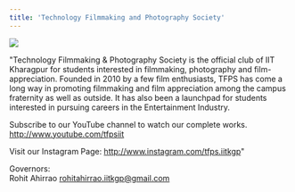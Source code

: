 ```yaml
---
title: 'Technology Filmmaking and Photography Society'
---
```


![](https://drive.google.com/uc?id=19AC9dfvjGu4ymKlbTBlDttKtbLT2BGiy)

"Technology Filmmaking & Photography Society is the official club of IIT Kharagpur for students interested in filmmaking, photography and film-appreciation.
Founded in 2010 by a few film enthusiasts, TFPS has come a long way in promoting filmmaking and film appreciation among the campus fraternity as well as outside. It has also been a launchpad for students interested in pursuing careers in the Entertainment Industry.

Subscribe to our YouTube channel to watch our complete works. http://www.youtube.com/tfpsiit

Visit our Instagram Page:
http://www.instagram.com/tfps.iitkgp"

Governors: <br />
Rohit Ahirrao
rohitahirrao.iitkgp@gmail.com